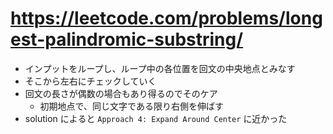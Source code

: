 # https://leetcode.com/problems/longest-palindromic-substring/

- インプットをループし、ループ中の各位置を回文の中央地点とみなす
- そこから左右にチェックしていく
- 回文の長さが偶数の場合もあり得るのでそのケア
    - 初期地点で、同じ文字である限り右側を伸ばす
- solution によると `Approach 4: Expand Around Center` に近かった
